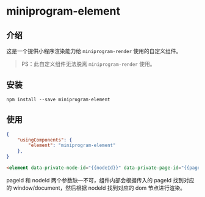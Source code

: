 # miniprogram-element

## 介绍

这是一个提供小程序渲染能力给 `miniprogram-render` 使用的自定义组件。

> PS：此自定义组件无法脱离 `miniprogram-render` 使用。

## 安装

```
npm install --save miniprogram-element
```

## 使用

```json
{
    "usingComponents": {
		"element": "miniprogram-element"
	},
}
```

```html
<element data-private-node-id="{{nodeId}}" data-private-page-id="{{pageId}}"></element>
```

pageId 和 nodeId 两个参数缺一不可，组件内部会根据传入的 pageId 找到对应的 window/document，然后根据 nodeId 找到对应的 dom 节点进行渲染。
